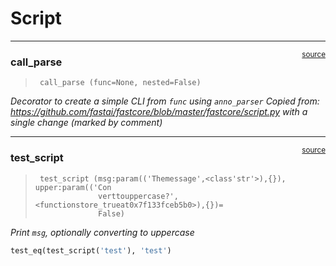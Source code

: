 # Script


<!-- WARNING: THIS FILE WAS AUTOGENERATED! DO NOT EDIT! -->

------------------------------------------------------------------------

<a
href="https://github.com/lgvaz/polvo/blob/master/polvo/utils/script.py#L11"
target="_blank" style="float:right; font-size:smaller">source</a>

### call_parse

>      call_parse (func=None, nested=False)

*Decorator to create a simple CLI from `func` using `anno_parser` Copied
from: https://github.com/fastai/fastcore/blob/master/fastcore/script.py
with a single change (marked by comment)*

------------------------------------------------------------------------

<a
href="https://github.com/lgvaz/polvo/blob/master/polvo/utils/script.py#L42"
target="_blank" style="float:right; font-size:smaller">source</a>

### test_script

>      test_script (msg:param(('Themessage',<class'str'>),{}), upper:param(('Con
>                   verttouppercase?',<functionstore_trueat0x7f133fceb5b0>),{})=
>                   False)

*Print `msg`, optionally converting to uppercase*

``` python
test_eq(test_script('test'), 'test')
```
